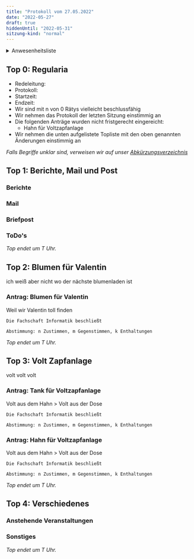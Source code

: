 ```yaml
---
title: "Protokoll vom 27.05.2022"
date: "2022-05-27"
draft: true
hiddenUntil: "2022-05-31"
sitzung-kind: "normal"
---
```


<details>
<summary>Anwesenheitsliste</summary>

#### Anwesende Rätys

#### Abwesende Rätys

#### Entschuldigte Rätys

#### Gäste

</details>

## Top 0: Regularia

- Redeleitung: 
- Protokoll: 
- Startzeit: 
- Endzeit: 
- Wir sind mit n von 0 Rätys vielleicht beschlussfähig
- Wir nehmen das Protokoll der letzten Sitzung einstimmig an
- Die folgenden Anträge wurden nicht fristgerecht eingereicht:
    - Hahn für Voltzapfanlage
- Wir nehmen die unten aufgelistete Topliste mit den oben genannten Änderungen einstimmig an

_Falls Begriffe unklar sind, verweisen wir auf unser [Abkürzungsverzeichnis](https://fscs.hhu.de/wtf)_

## Top 1: Berichte, Mail und Post

### Berichte

### Mail

### Briefpost

### ToDo's

_Top endet um T Uhr._

## Top 2: Blumen für Valentin

ich weiß aber nicht wo der nächste blumenladen ist

### Antrag: Blumen für Valentin

Weil wir Valentin toll finden

```vote-success
Die Fachschaft Informatik beschließt

Abstimmung: n Zustimmen, m Gegenstimmen, k Enthaltungen  
```

_Top endet um T Uhr._

## Top 3: Volt Zapfanlage

volt volt volt

### Antrag: Tank für Voltzapfanlage

Volt aus dem Hahn > Volt aus der Dose

```vote-success
Die Fachschaft Informatik beschließt

Abstimmung: n Zustimmen, m Gegenstimmen, k Enthaltungen  
```

### Antrag: Hahn für Voltzapfanlage

Volt aus dem Hahn > Volt aus der Dose

```vote-success
Die Fachschaft Informatik beschließt

Abstimmung: n Zustimmen, m Gegenstimmen, k Enthaltungen  
```

_Top endet um T Uhr._

## Top 4: Verschiedenes

### Anstehende Veranstaltungen

### Sonstiges

_Top endet um T Uhr._

